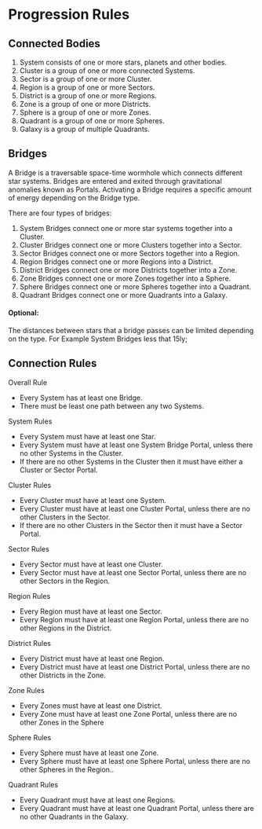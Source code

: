 ﻿# Progression Rules

## Connected Bodies
1. System consists of one or more stars, planets and other bodies.
2. Cluster is a group of one or more connected Systems.
3. Sector is a group of one or more Cluster.
4. Region is a group of one or more Sectors.
5. District is a group of one or more Regions.
6. Zone is a group of one or more Districts.
7. Sphere is a group of one or more Zones.
8. Quadrant is a group of one or more Spheres.
8. Galaxy is a group of multiple Quadrants.

## Bridges
A Bridge is a traversable space-time wormhole which connects different star systems. Bridges are entered and exited through gravitational anomalies known as Portals. Activating a Bridge requires a specific amount of energy depending on the Bridge type.

There are four types of bridges:
1. System Bridges connect one or more star systems together into a Cluster.
2. Cluster Bridges connect one or more Clusters together into a Sector.
3. Sector Bridges connect one or more Sectors together into a Region.
4. Region Bridges connect one or more Regions into a District.
5. District Bridges connect one or more Districts together into a Zone.
6. Zone Bridges connect one or more Zones together into a Sphere.
7. Sphere Bridges connect one or more Spheres together into a Quadrant.
8. Quadrant Bridges connect one or more Quadrants into a Galaxy.

#### Optional: 
The distances between stars that a bridge passes can be limited depending on the type. For Example System Bridges less that 15ly;

## Connection Rules
Overall Rule<br/>
* Every System has at least one Bridge.
* There must be least one path between any two Systems.

System Rules<br/>
* Every System must have at least one Star.	
* Every System must have at least one System Bridge Portal, unless there no other Systems in the Cluster.
* If there are no other Systems in the Cluster then it must have either a Cluster or Sector Portal.

Cluster Rules<br/>
* Every Cluster must have at least one System.
* Every Cluster must have at least one Cluster Portal, unless there are no other Clusters in the Sector.
* If there are no other Clusters in the Sector then it must have a Sector Portal.

Sector Rules<br/>
* Every Sector must have at least one Cluster.
* Every Sector must have at least one Sector Portal, unless there are no other Sectors in the Region.

Region Rules<br/>
* Every Region must have at least one Sector.
* Every Region must have at least one Region Portal, unless there are no other Regions in the District.

District Rules<br/>
* Every District must have at least one Region.
* Every District must have at least one District Portal, unless there are no other Districts in the Zone.

Zone Rules<br/>
* Every Zones must have at least one District.
* Every Zone must have at least one Zone Portal, unless there are no other Zones in the Sphere

Sphere Rules<br/>
* Every Sphere must have at least one Zone.
* Every Sphere must have at least one Sphere Portal, unless there are no other Spheres in the Region..

Quadrant Rules<br/>
* Every Quadrant must have at least one Regions.
* Every Quadrant must have at least one Quadrant Portal, unless there are no other Quadrants in the Galaxy.

